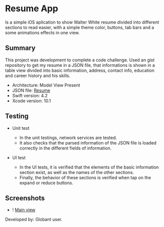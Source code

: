 # Resume App

Is a simple iOS aplication to show Walter White resume divided into different sections to read easier, with a simple theme color, buttons, tab bars and a some animations effects in one view.

## Summary

This project was development to complete a code challenge. Used an gist repository to get my resume in a JSON file, that informations is shown in a table view divided into basic information, address, contact info, education and career history and his skills.

*	Architecture: Model View Present
* JSON file: [Resume](https://gist.githubusercontent.com/globantUser/fb6eef6712f810ce58b0bdffd7f97ffe/raw)
* Swift version: 4.2
* Xcode version: 10.1

## Testing

+ Unit test
	+ In the unit testings, network services are tested. 
	+ It also checks that the parsed information of the JSON file is loaded correctly in the different fields of information.

+ UI test
	+ In the UI tests, it is verified that the elements of the basic information section exist, as well as the names of the other sections.
	+ Finally, the behavior of these sections is verified when tap on the expand or reduce buttons.

## Screenshots

+ ! [Main view](./img/screenshots.png)

Developed by: Globant user.
